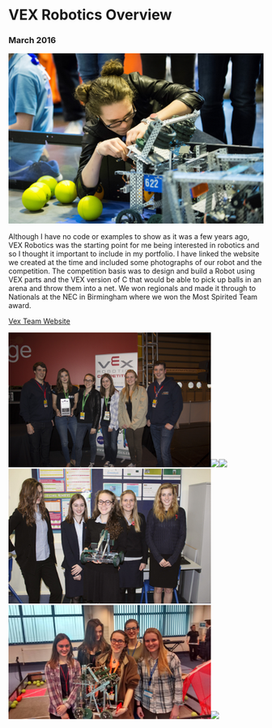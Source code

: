 <h1> VEX Robotics Overview </h1>

<h3> March 2016 </h3>

<img src="https://github.com/chellij/RIJ-Portfolio/blob/master/4.%20VEX%20Robotics/VEX%20Photo%20(4).jpg" width="600">

Although I have no code or examples to show as it was a few years ago, VEX Robotics was
the starting point for me being interested in robotics and so I thought it important to
include in my portfolio. I have linked the website we created at the time and included some
photographs of our robot and the competition.
The competition basis was to design and build a Robot using VEX parts and the VEX version
of C that would be able to pick up balls in an arena and throw them into a net. We won
regionals and made it through to Nationals at the NEC in Birmingham where we won the
Most Spirited Team award.

[Vex Team Website](https://vex622.wordpress.com/)

<img src="https://github.com/chellij/RIJ-Portfolio/blob/master/4.%20VEX%20Robotics/VEX%20Photo%20(2).jpg" width="400"><img src="https://github.com/chellij/RIJ-Portfolio/blob/master/4.%20VEX%20Robotics/VEX%20Photo%20(7).jpg" width="400"><img src="https://github.com/chellij/RIJ-Portfolio/blob/master/4.%20VEX%20Robotics/VEX%20Photo%20(6).jpg" width="400"><img src="https://github.com/chellij/RIJ-Portfolio/blob/master/4.%20VEX%20Robotics/VEX%20Photo%20(3).jpg" width="400"><img src="https://github.com/chellij/RIJ-Portfolio/blob/master/4.%20VEX%20Robotics/VEX%20Photo%20(5).jpg" width="400"><img src="https://github.com/chellij/RIJ-Portfolio/blob/master/4.%20VEX%20Robotics/VEX%20Photo%20(1).jpg" width="400">

